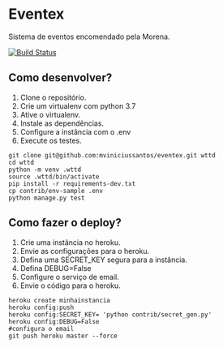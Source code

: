 # Eventex

Sistema de eventos encomendado pela Morena.

[![Build Status](https://travis-ci.org/mviniciussantos/eventex.svg?branch=master)](https://travis-ci.org/mviniciussantos/eventex)

## Como desenvolver?

1. Clone o repositório.
2. Crie um virtualenv com python 3.7
3. Ative o virtualenv.
4. Instale as dependências.
5. Configure a instância com o .env
6. Execute os testes.

```console
git clone git@github.com:mviniciussantos/eventex.git wttd
cd wttd
python -m venv .wttd
source .wttd/bin/activate
pip install -r requirements-dev.txt
cp contrib/env-sample .env
python manage.py test    
```
## Como fazer o deploy?
1. Crie uma instância no heroku.
2. Envie as configurações para o heroku.
3. Defina uma SECRET_KEY segura para a instância.
4. Defina DEBUG=False
5. Configure o serviço de email.
6. Envie o código para o heroku.

```console
heroku create minhainstancia
heroku config:push
heroku config:SECRET_KEY= 'python contrib/secret_gen.py'
heroku config:DEBUG=False
#configura o email
git push heroku master --force
```
